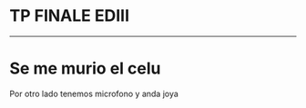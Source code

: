 # TP FINALE EDIII

--------------------------------------
Se me murio el celu 
=======================================

Por otro lado tenemos microfono y anda joya
